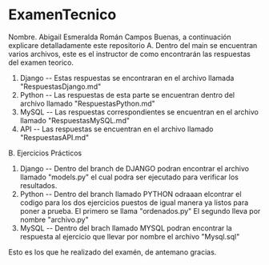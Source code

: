 
# ExamenTecnico
Nombre. Abigail Esmeralda Román Campos
Buenas, a continuación explicare detalladamente este repositorio
A. Dentro del main se encuentran varios archivos, este es el instructor de como encontrarán las respuestas del examen teorico.
   1. Django  -- Estas respuestas se encontraran en el archivo llamada "RespuestasDjango.md"
   2. Python  -- Las respuestas de esta parte se encuentran dentro del archivo llamado "RespuestasPython.md"
   3. MySQL -- Las respuestas correspondientes se encuentran en el archivo llamado "RespuestasMySQL.md"
   4. API -- Las respuestas se encuentran en el archivo llamado "RespuestasAPI.md"

B.  Ejercicios Prácticos
   1. Django  -- Dentro del branch de DJANGO podran encontrar el archivo llamado "models.py" el cual podra ser ejecutado para verificar los resultados.
   2. Python  -- Dentro del branch llamado  PYTHON odraaan elcontrar el codigo para los dos ejercicios puestos de igual manera ya listos para poner a prueba.
      El primero se llama "ordenados.py"
      El segundo lleva por nombre "archivo.py"
   3. MySQL -- Dentro del brach llamado MYSQL podran encontrar la respuesta al ejercicio que llevar por nombre el archivo "Mysql.sql"
      
Esto es los que he realizado del examén, de antemano gracias.
